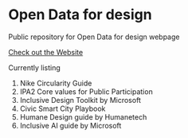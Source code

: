 # Open Data for design
Public repository for Open Data for design webpage 

[Check out the Website](https://data.designdiscussion.co)

Currently listing
1. Nike Circularity Guide
2. IPA2 Core values for Public Participation
3. Inclusive Design Toolkit by Microsoft
4. Civic Smart City Playbook
5. Humane Design guide by Humanetech
6. Inclusive AI guide by Microsoft